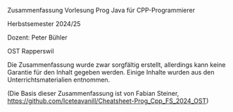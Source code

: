 Zusammenfassung Vorlesung Prog Java für CPP-Programmierer

Herbstsemester 2024/25

Dozent: Peter Bühler

OST Rapperswil


Die Zusammenfassung wurde zwar sorgfältig erstellt, allerdings kann keine Garantie für den Inhalt gegeben werden.
Einige Inhalte wurden aus den Unterrichtsmaterialien entnommen.

(Die Basis dieser Zusammenfassung ist von Fabian Steiner, https://github.com/Iceteavanill/Cheatsheet-Prog_Cpp_FS_2024_OST)